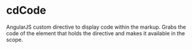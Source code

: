 cdCode
======

AngularJS custom directive to display code within the markup. Grabs the code of the element that holds the directive and makes it available in the scope.
